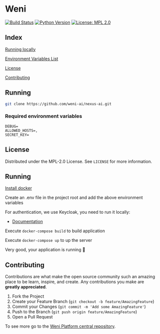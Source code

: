 # Weni

[![Build Status](https://github.com/weni-ai/nexus-ai/actions/workflows/ci.yml/badge.svg?branch=main)](https://github.com/weni-ai/nexus-ai/actions/workflows/ci.yml?query=branch%3Amain)
[![Python Version](https://img.shields.io/badge/python-3.10-blue.svg)](https://www.python.org/)
[![License: MPL 2.0](https://img.shields.io/badge/License-MPL_2.0-brightgreen.svg)](https://opensource.org/licenses/MPL-2.0)

## Index

[Running locally](#running)

[Environment Variables List](#environment-variables-list)

[License](#license)

[Contributing](#contributing)

## Running

```sh
git clone https://github.com/weni-ai/nexus-ai.git
```


### Required environment variables

```
DEBUG=
ALLOWED_HOSTS=,
SECRET_KEY=
```

## License

Distributed under the MPL-2.0 License. See `LICENSE` for more information.

## Running

[Install docker](https://docs.docker.com/get-docker/)

Create an .env file in the project root and add the above environment variables

For authentication, we use Keycloak, you need to run it locally:
  - [Documentation](https://www.keycloak.org/documentation.html)

Execute `docker-compose build` to build application

Execute `docker-compose up` to up the server

Very good, your application is running :rocket:


## Contributing

Contributions are what make the open source community such an amazing place to be learn, inspire, and create. Any contributions you make are **greatly appreciated**.

1. Fork the Project
2. Create your Feature Branch (`git checkout -b feature/AmazingFeature`)
3. Commit your Changes (`git commit -m 'Add some AmazingFeature'`)
4. Push to the Branch (`git push origin feature/AmazingFeature`)
5. Open a Pull Request

To see more go to the [Weni Platform central repository](https://github.com/Ilhasoft/weni-platform).
